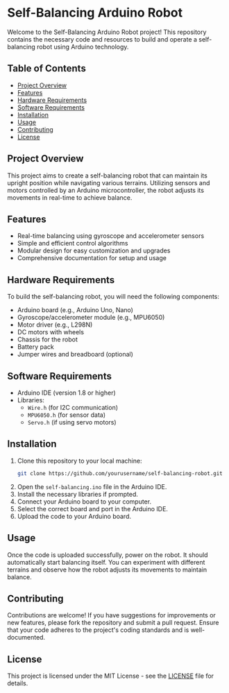 # Self-Balancing Arduino Robot

Welcome to the Self-Balancing Arduino Robot project! This repository contains the necessary code and resources to build and operate a self-balancing robot using Arduino technology.

## Table of Contents

- [Project Overview](#project-overview)
- [Features](#features)
- [Hardware Requirements](#hardware-requirements)
- [Software Requirements](#software-requirements)
- [Installation](#installation)
- [Usage](#usage)
- [Contributing](#contributing)
- [License](#license)

## Project Overview

This project aims to create a self-balancing robot that can maintain its upright position while navigating various terrains. Utilizing sensors and motors controlled by an Arduino microcontroller, the robot adjusts its movements in real-time to achieve balance.

## Features

- Real-time balancing using gyroscope and accelerometer sensors
- Simple and efficient control algorithms
- Modular design for easy customization and upgrades
- Comprehensive documentation for setup and usage

## Hardware Requirements

To build the self-balancing robot, you will need the following components:

- Arduino board (e.g., Arduino Uno, Nano)
- Gyroscope/accelerometer module (e.g., MPU6050)
- Motor driver (e.g., L298N)
- DC motors with wheels
- Chassis for the robot
- Battery pack
- Jumper wires and breadboard (optional)

## Software Requirements

- Arduino IDE (version 1.8 or higher)
- Libraries:
  - `Wire.h` (for I2C communication)
  - `MPU6050.h` (for sensor data)
  - `Servo.h` (if using servo motors)

## Installation

1. Clone this repository to your local machine:
   ```bash
   git clone https://github.com/yourusername/self-balancing-robot.git
   ```
2. Open the `self-balancing.ino` file in the Arduino IDE.
3. Install the necessary libraries if prompted.
4. Connect your Arduino board to your computer.
5. Select the correct board and port in the Arduino IDE.
6. Upload the code to your Arduino board.

## Usage

Once the code is uploaded successfully, power on the robot. It should automatically start balancing itself. You can experiment with different terrains and observe how the robot adjusts its movements to maintain balance.

## Contributing

Contributions are welcome! If you have suggestions for improvements or new features, please fork the repository and submit a pull request. Ensure that your code adheres to the project's coding standards and is well-documented.

## License

This project is licensed under the MIT License - see the [LICENSE](LICENSE) file for details.
